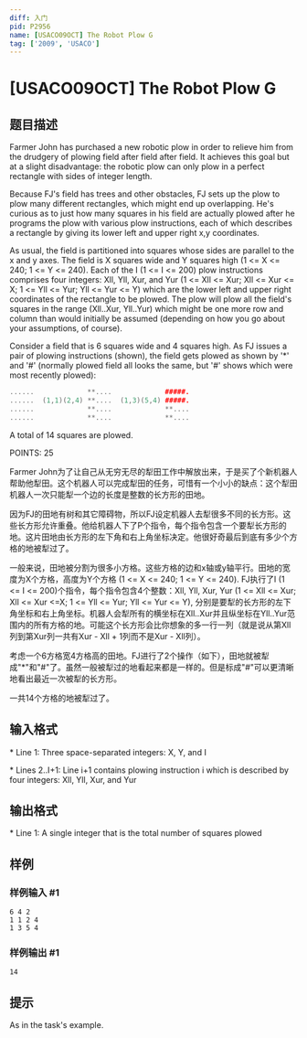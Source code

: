 ```yaml
---
diff: 入门
pid: P2956
name: [USACO09OCT] The Robot Plow G
tag: ['2009', 'USACO']
---
```

# [USACO09OCT] The Robot Plow G
## 题目描述

Farmer John has purchased a new robotic plow in order to relieve him from the drudgery of plowing field after field after field. It achieves this goal but at a slight disadvantage: the robotic plow can only plow in a perfect rectangle with sides of integer length.

Because FJ's field has trees and other obstacles, FJ sets up the plow to plow many different rectangles, which might end up overlapping. He's curious as to just how many squares in his field are actually plowed after he programs the plow with various plow instructions, each of which describes a rectangle by giving its lower left and upper right x,y coordinates.

As usual, the field is partitioned into squares whose sides are parallel to the x and y axes. The field is X squares wide and Y squares high (1 <= X <= 240; 1 <= Y <= 240). Each of the I (1 <= I <= 200) plow instructions comprises four integers: Xll, Yll, Xur, and Yur (1 <= Xll <= Xur; Xll <= Xur <= X; 1 <= Yll <= Yur; Yll <= Yur <= Y) which are the lower left and upper right coordinates of the rectangle to be plowed. The plow will plow all the field's squares in the range (Xll..Xur, Yll..Yur) which might be one more row and column than would initially be assumed (depending on how you go about your assumptions, of course).

Consider a field that is 6 squares wide and 4 squares high. As FJ issues a pair of plowing instructions (shown), the field gets plowed as shown by '\*' and '#' (normally plowed field all looks the same, but '#' shows which were most recently plowed):

```cpp
......             **....             #####. 
......  (1,1)(2,4) **....  (1,3)(5,4) #####. 
......             **....             **.... 
......             **....             **.... 
```
A total of 14 squares are plowed.

POINTS: 25

Farmer John为了让自己从无穷无尽的犁田工作中解放出来，于是买了个新机器人帮助他犁田。这个机器人可以完成犁田的任务，可惜有一个小小的缺点：这个犁田机器人一次只能犁一个边的长度是整数的长方形的田地。

因为FJ的田地有树和其它障碍物，所以FJ设定机器人去犁很多不同的长方形。这些长方形允许重叠。他给机器人下了P个指令，每个指令包含一个要犁长方形的地。这片田地由长方形的左下角和右上角坐标决定。他很好奇最后到底有多少个方格的地被犁过了。

一般来说，田地被分割为很多小方格。这些方格的边和x轴或y轴平行。田地的宽度为X个方格，高度为Y个方格 (1 <= X <= 240; 1 <= Y <= 240). FJ执行了I (1 <= I <= 200)个指令，每个指令包含4个整数：Xll, Yll, Xur, Yur (1 <= Xll <= Xur; Xll <= Xur <=X; 1 <= Yll <= Yur; Yll <= Yur <= Y), 分别是要犁的长方形的左下角坐标和右上角坐标。机器人会犁所有的横坐标在Xll..Xur并且纵坐标在Yll..Yur范围内的所有方格的地。可能这个长方形会比你想象的多一行一列（就是说从第Xll列到第Xur列一共有Xur - Xll + 1列而不是Xur - Xll列）。

考虑一个6方格宽4方格高的田地。FJ进行了2个操作（如下），田地就被犁成"\*"和"#"了。虽然一般被犁过的地看起来都是一样的。但是标成"#"可以更清晰地看出最近一次被犁的长方形。

一共14个方格的地被犁过了。

## 输入格式

\* Line 1: Three space-separated integers: X, Y, and I

\* Lines 2..I+1: Line i+1 contains plowing instruction i which is described by four integers: Xll, Yll, Xur, and Yur

## 输出格式

\* Line 1: A single integer that is the total number of squares plowed

## 样例

### 样例输入 #1
```
6 4 2 
1 1 2 4 
1 3 5 4 

```
### 样例输出 #1
```
14 

```
## 提示

As in the task's example.

